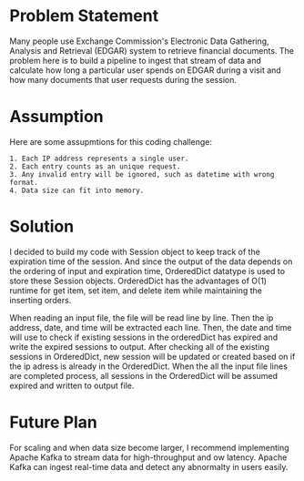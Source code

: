 # Problem Statement

Many people use Exchange Commission's Electronic Data Gathering, Analysis and Retrieval (EDGAR) system to retrieve financial documents. The problem here is to build a pipeline to ingest that stream of data and calculate how long a particular user spends on EDGAR during a visit and how many documents that user requests during the session.

# Assumption
Here are some assupmtions for this coding challenge:

    1. Each IP address represents a single user.
    2. Each entry counts as an unique request.
    3. Any invalid entry will be ignored, such as datetime with wrong format.
    4. Data size can fit into memory.

# Solution

I decided to build my code with Session object to keep track of the expiration time of the session. And since the output of the data depends on the ordering of input and expiration time, OrderedDict datatype is used to store these Session objects. OrderedDict has the advantages of O(1) runtime for get item, set item, and delete item while maintaining the inserting orders.

When reading an input file, the file will be read line by line. Then the ip address, date, and time will be extracted each line. Then, the date and time will use to check if existing sessions in the orderedDict has expired and write the expired sessions to output. After checking all of the existing sessions in OrderedDict, new session will be updated or created based on if the ip adress is already in the OrderedDict. When the all the input file lines are completed process, all sessions in the OrderedDict will be assumed expired and written to output file.

# Future Plan
For scaling and when data size become larger, I recommend implementing Apache Kafka to stream data for high-throughput and ow latency. Apache Kafka can ingest real-time data and detect any abnormalty in users easily. 